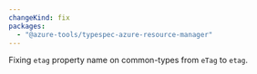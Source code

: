 ```yaml
---
changeKind: fix
packages:
  - "@azure-tools/typespec-azure-resource-manager"
---
```


Fixing `etag` property name on common-types from `eTag` to `etag`.
